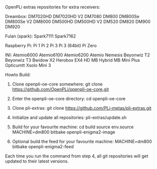 OpenPLi extras repositories for extra receivers:

Dreambox:
DM7020HD
DM7020HD V2
DM7080
DM800
DM800Se
DM800Se V2
DM8000
DM500HD
DM500HD V2
DM520
DM820
DM900
DM920

Fulan (spark):
Spark7111
Spark7162

Raspberry Pi:
Pi 1
Pi 2
Pi 3
Pi 3 (64bit)
Pi Zero

INI:
Atemio6000
Atemio6100
Atemio6200
Atemio Nemesis
Beyonwiz T2
Beyonwiz T3
Bwidow X2
Herobox EX4 HD
MB Hybrid
MB Mini Plus
Opticumtt
Xsolo Mini 3

Howto Build:
1. Clone openpli-oe-core somewhere:
git clone https://github.com/OpenPLi/openpli-oe-core.git

2. Enter the openpli-oe-core directory:
cd openpli-oe-core

3. Clone pli-extras:
git clone https://github.com/PLi-metas/pli-extras.git

4. Initialize and update all repositories:
pli-extras/update.sh

5. Build for your favourite machine:
cd build
source env.source
MACHINE=dm800 bitbake openpli-enigma2-image

6. Optional build the feed for your favourite machine:
MACHINE=dm800 bitbake openpli-enigma2-feed


Each time you run the command from step 4, all git repositories will get updated to their latest versions.
